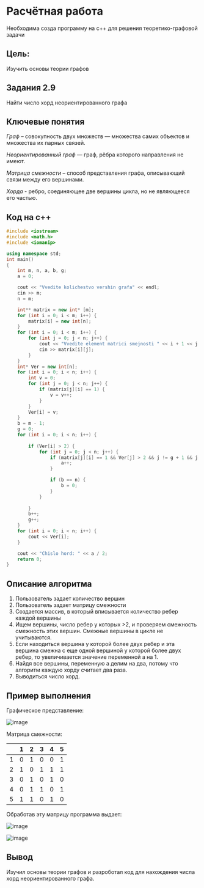 # Расчётная работа
Необходима созда программу на с++ для решения теоретико-графовой задачи

## Цель:
Изучить основы теории графов

## Задания 2.9
Найти число хорд неориентированного графа

## Ключевые понятия
*Граф* – совокупность двух множеств — множества самих объектов и множества их парных связей.

*Неориентированный граф*  — граф, рёбра которого направления не имеют.

*Матрица смежности* – способ представления графа, описывающий связи между его вершинами.

*Хорда* - ребро, соединяющее две вершины цикла, но не являющееся его частью.

## Код на с++
``` cpp
#include <iostream>
#include <math.h>
#include <iomanip>

using namespace std;
int main()
{
    int m, n, a, b, g;
    a = 0;

    cout << "Vvedite kolichestvo vershin grafa" << endl;
    cin >> m;
    n = m;

    int** matrix = new int* [m];
    for (int i = 0; i < m; i++) {
        matrix[i] = new int[n];
    }
    for (int i = 0; i < m; i++) {
        for (int j = 0; j < n; j++) {
            cout << "Vvedite element matrici smejnosti " << i + 1 << j + 1 << endl;
            cin >> matrix[i][j];
        }
    }
    int* Ver = new int[n];
    for (int i = 0; i < n; i++) {
        int v = 0;
        for (int j = 0; j < n; j++) {
            if (matrix[j][i] == 1) {
                v = v++;
            }
        }
        Ver[i] = v;
    }
    b = m - 1;
    g = 0;
    for (int i = 0; i < n; i++) {
      
        if (Ver[i] > 2) {
            for (int j = 0; j < n; j++) {
                if (matrix[j][i] == 1 && Ver[j] > 2 && j != g + 1 && j != b) {
                    a++;
                }

                if (b == n) {
                    b = 0;
                }
            }
          
        }
        b++;
        g++;
    }
    for (int i = 0; i < n; i++) {
        cout << Ver[i];
    }

    cout << "Chislo hord: " << a / 2;
    return 0;
}
```
## Описание алгоритма
1. Пользователь задает количество вершин
2. Пользователь задает матрицу смежности
3. Создается массив, в который вписывается количество ребер каждой вершины
4. Ищем вершины, число ребер у которых >2, и проверяем смежность смежность этих вершин. Смежные вершины в цикле не учитываются.
5. Если находиться вершина у которой более двух ребер и эта вершина смежна с еще одной вершиной у которой более двух ребер, то увеличивается значение переменной а на 1.
6. Найдя все вершины, переменную а делим на два, потому что алгоритм каждую хорду считает два раза.
7. Выводиться число хорд.

## Пример выполнения

Графическое представление:

![image](https://github.com/iis-32170x/RPIIS/assets/150240210/6eaddeef-1554-40cd-a46f-6e7f10d1349a)

Матрица смежности:

|       | 1 | 2 | 3 | 4 | 5 |
|-------|-------|-------|-------|-------|-------|
| 1 | 0     | 1     | 0     | 0     | 1     |
| 2 | 1     | 0     | 1     | 1     | 1     |
| 3 | 0     | 1     | 0     | 1     | 0     |
| 4 | 0     | 1     | 1     | 0     | 1     |
| 5 | 1     | 1     | 0     | 1     | 0     |

Обработав эту матрицу программа выдает:

![image](https://github.com/iis-32170x/RPIIS/assets/150240210/a5d568fd-2c8a-45f6-b7dd-fb01ff62c200)

![image](https://github.com/iis-32170x/RPIIS/assets/150240210/67c4bcd4-43e4-4735-a99f-3e2c0e75dfe8)

## Вывод
Изучил основы теории графов и разроботал код для нахождения числа хорд неориентированного графа.
